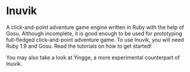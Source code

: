 Inuvik
======

A click-and-point adventure game engine written in Ruby with the help of Gosu. Although incomplete, it is good enough to be used for prototyping full-fledged click-and-point adventure game. To use Inuvik, you will need Ruby 1.9 and Gosu. Read the tutorials on how to get started!

You may also take a look at Yingge, a more experimental counterpart of Inuvik.

